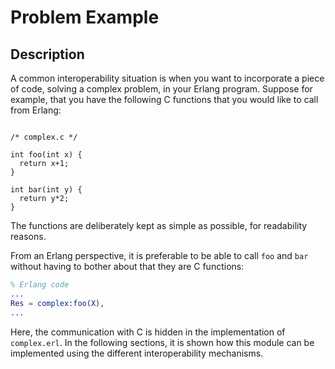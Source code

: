 <!--
%CopyrightBegin%

Copyright Ericsson AB 2023-2024. All Rights Reserved.

Licensed under the Apache License, Version 2.0 (the "License");
you may not use this file except in compliance with the License.
You may obtain a copy of the License at

    http://www.apache.org/licenses/LICENSE-2.0

Unless required by applicable law or agreed to in writing, software
distributed under the License is distributed on an "AS IS" BASIS,
WITHOUT WARRANTIES OR CONDITIONS OF ANY KIND, either express or implied.
See the License for the specific language governing permissions and
limitations under the License.

%CopyrightEnd%
-->
# Problem Example

## Description

A common interoperability situation is when you want to incorporate a piece of
code, solving a complex problem, in your Erlang program. Suppose for example,
that you have the following C functions that you would like to call from Erlang:

```text

/* complex.c */

int foo(int x) {
  return x+1;
}

int bar(int y) {
  return y*2;
}
```

The functions are deliberately kept as simple as possible, for readability
reasons.

From an Erlang perspective, it is preferable to be able to call `foo` and `bar`
without having to bother about that they are C functions:

```erlang
% Erlang code
...
Res = complex:foo(X),
...
```

Here, the communication with C is hidden in the implementation of `complex.erl`.
In the following sections, it is shown how this module can be implemented using
the different interoperability mechanisms.
